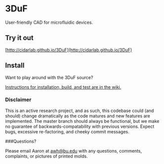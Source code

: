 # 3DuF
User-friendly CAD for microfluidic devices.

## Try it out

[http://cidarlab.github.io/3DuF](http://cidarlab.github.io/3DuF)

## Install

Want to play around with the 3DuF source? 

[Instructions for installation, build, and test are in the wiki.](https://github.com/CIDARLAB/3DuF/wiki/Building-and-Testing-3DuF)

### Disclaimer

This is an active research project, and as such, this codebase could (and should) change dramatically as the code matures and new features are implemented. The master branch should always be functional, but we make no guarantee of backwards-compatability with previous versions. Expect bugs, excessive re-factoring, and cheeky commit messages.

###Questions?

Please email Aaron at awh@bu.edu with any questions, comments, complaints, or pictures of printed molds.
